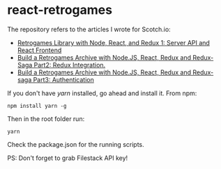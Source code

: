 # react-retrogames

The repository refers to the articles I wrote for Scotch.io:

- [Retrogames Library with Node, React, and Redux 1: Server API and React Frontend](https://scotch.io/tutorials/retrogames-library-with-node-react-and-redux-1-server-api-and-react-frontend)
- [Build a Retrogames Archive with Node.JS, React, Redux and Redux-Saga Part2: Redux Integration.](https://scotch.io/tutorials/build-a-retrogames-archive-with-node-js-react-redux-and-redux-saga-part2-redux-integration)
- [Build a Retrogames Archive with Node.JS, React, Redux and Redux-saga Part3: Authentication](https://scotch.io/tutorials/build-a-retrogames-archive-with-node-js-react-redux-and-redux-saga-part3-authentication)

If you don't have *yarn* installed, go ahead and install it.
From npm:

```
npm install yarn -g
```

Then in the root folder run:

```
yarn
```

Check the package.json for the running scripts.

PS: Don't forget to grab Filestack API key!
